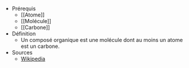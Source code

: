 - Prérequis
	- [[Atome]]
	- [[Molécule]]
	- [[Carbone]]
- Définition
	- Un composé organique est une molécule dont au moins un atome est un carbone.
- Sources
	- [Wikipedia](https://fr.wikipedia.org/wiki/Compos%C3%A9_organique)
